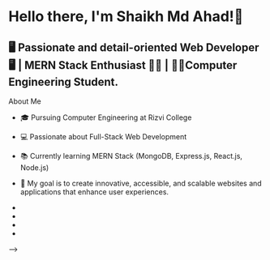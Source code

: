 <h1>Hello there, I'm Shaikh Md Ahad!👋</h1> 

<h2>🖥 Passionate and detail-oriented Web Developer 🖥 | MERN Stack Enthusiast 👨‍💻 | 👨‍🎓Computer Engineering Student.</h2>


About Me

- 🎓 Pursuing Computer Engineering at Rizvi College
- 💻 Passionate about Full-Stack Web Development 
- 📚 Currently learning MERN Stack (MongoDB, Express.js, React.js, Node.js)
- 🎯 My goal is to create innovative, accessible, and scalable websites and applications that enhance user experiences.
- 

- 
-  
- 
-->
